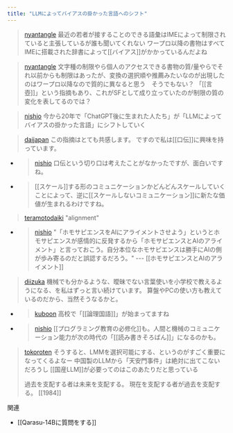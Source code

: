 ```yaml
---
title: "LLMによってバイアスの掛かった言語へのシフト"
---
```


> [nyantangle](https://twitter.com/nyantangle/status/1727301379289719267) 最近の若者が接することのできる語彙はIMEによって制限されていると主張しているが誰も聞いてくれない
>  ワープロ以降の書物はすべてIMEに搭載された辞書によって[[バイアス]]がかかっているんだよね

> [nyantangle](https://twitter.com/nyantangle/status/1727342034741285350) 文字種の制限やら個人のアクセスできる書物の質/量やらでそれ以前からも制限はあったが、変換の選択順や推薦みたいなのが出現したのはワープロ以降なので質的に異なると思う　そうでもない？
>  「[[言壺]]」という指摘もあり、これがSFとして成り立っていたのが制限の質の変化を表してるのでは？

> [nishio](https://twitter.com/nishio/status/1727523416071455034) 今から20年で「ChatGPT後に生まれた人たち」が「LLMによってバイアスの掛かった言語」にシフトしていく

> [daijapan](https://twitter.com/daijapan/status/1727552352687911142) この指摘はとても共感します。
>  ですので私は[[口伝]]に興味を持っています。
- > [nishio](https://twitter.com/nishio/status/1727560992966779289) 口伝という切り口は考えたことがなかったですが、面白いですね。
- >  [[スケール]]する形のコミュニケーションかどんどんスケールしていくことによって、逆に[[スケールしないコミュニケーション]]に新たな価値が生まれるわけですね。

> [teramotodaiki](https://twitter.com/teramotodaiki/status/1727541518012174382) "alignment"
- > [nishio](https://twitter.com/nishio/status/1727596125316894950) "「ホモサピエンスをAIにアライメントさせよう」というとホモサピエンスが感情的に反発するから「ホモサピエンスとAIのアライメント」と言っておこう。自分本位なホモサピエンスは勝手にAIの側が歩み寄るのだと誤認するだろう。" --- [[ホモサピエンスとAIのアライメント]]

> [diizuka](https://twitter.com/diizuka/status/1727546361477050520) 機械でも分かるような、曖昧でない言葉使いを小学校で教えるようになる、を私はずっと言い続けています。
>  算盤やPCの使い方も教えているのだから、当然そうなるかと。
- > [kuboon](https://twitter.com/kuboon/status/1727580326845985274) 高校で「[[論理国語]]」が始まってますね
- > [nishio](https://twitter.com/nishio/status/1727594704563540086) [[プログラミング教育の必修化]]も。人間と機械のコミュニケーション能力が次の時代の「[[読み書きそろばん]]」になるのかも。

> [tokoroten](https://twitter.com/tokoroten/status/1727525343064650136/history) そうすると、LMMを選択可能にする、というのがすごく重要になってくるよなー
>  中国製のLLMから「天安門事件」は絶対に出てこないだろうし
>  [[国産LLM]]が必要ってのはこのあたりだと思っている
>
>  過去を支配する者は未来を支配する。
>  現在を支配する者が過去を支配する。
>  [[1984]]

関連
- [[Qarasu-14Bに質問をする]]
